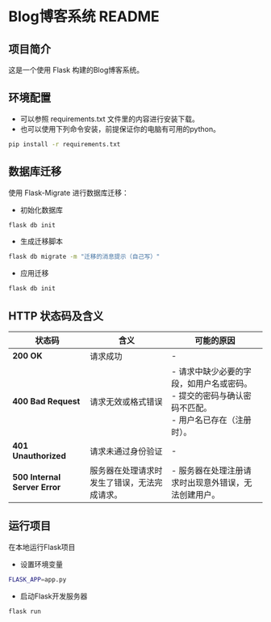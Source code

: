 # Blog博客系统 README

## 项目简介

这是一个使用 Flask 构建的Blog博客系统。

## 环境配置

- 可以参照 requirements.txt 文件里的内容进行安装下载。
- 也可以使用下列命令安装，前提保证你的电脑有可用的python。
```bash
pip install -r requirements.txt
```
## 数据库迁移
使用 Flask-Migrate 进行数据库迁移：
- 初始化数据库
```bash
flask db init
```
- 生成迁移脚本
```bash
flask db migrate -m "迁移的消息提示（自己写）"
```
- 应用迁移
```bash
flask db init
```
## HTTP 状态码及含义
| 状态码                           | 含义                     | 可能的原因                                                       |
|-------------------------------|------------------------|-------------------------------------------------------------|
| **200 OK**                    | 请求成功                   | -                                                           |
| **400 Bad Request**           | 请求无效或格式错误              | - 请求中缺少必要的字段，如用户名或密码。<br>- 提交的密码与确认密码不匹配。<br>- 用户名已存在（注册时）。 |
| **401 Unauthorized**          | 请求未通过身份验证              | -                                                           |
| **500 Internal Server Error** | 服务器在处理请求时发生了错误，无法完成请求。 | - 服务器在处理注册请求时出现意外错误，无法创建用户。                                 |

## 运行项目
在本地运行Flask项目
- 设置环境变量
```bash
FLASK_APP=app.py
```
- 启动Flask开发服务器
```bash
flask run
```

